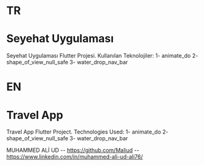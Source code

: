 # TR
# Seyehat Uygulaması 

Seyehat Uygulaması Flutter Projesi.
Kullanılan Teknolojiler:
1- animate_do
2- shape_of_view_null_safe
3- water_drop_nav_bar

# EN
# Travel App 

Travel App Flutter Project.
Technologies Used:
1- animate_do
2- shape_of_view_null_safe
3- water_drop_nav_bar

MUHAMMED ALİ UD -- https://github.com/Maliud -- https://www.linkedin.com/in/muhammed-ali-ud-ali76/